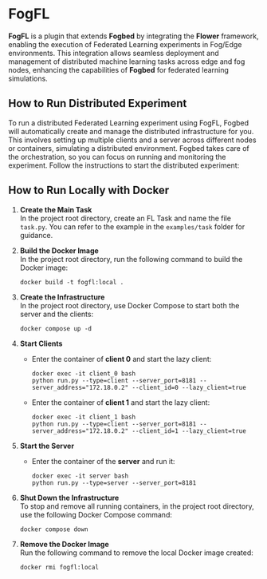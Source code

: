 # FogFL

**FogFL** is a plugin that extends **Fogbed** by integrating the **Flower** framework, enabling the execution of Federated Learning experiments in Fog/Edge environments. This integration allows seamless deployment and management of distributed machine learning tasks across edge and fog nodes, enhancing the capabilities of **Fogbed** for federated learning simulations.

## How to Run Distributed Experiment

To run a distributed Federated Learning experiment using FogFL, Fogbed will automatically create and manage the distributed infrastructure for you. This involves setting up multiple clients and a server across different nodes or containers, simulating a distributed environment. Fogbed takes care of the orchestration, so you can focus on running and monitoring the experiment. Follow the instructions to start the distributed experiment:

## How to Run Locally with Docker

1. **Create the Main Task**  
   In the project root directory, create an FL Task and name the file `task.py`. You can refer to the example in the `examples/task` folder for guidance.

2. **Build the Docker Image**  
   In the project root directory, run the following command to build the Docker image:
   ```
   docker build -t fogfl:local .
   ```

3. **Create the Infrastructure**  
   In the project root directory, use Docker Compose to start both the server and the clients:
   ```
   docker compose up -d
   ```

4. **Start Clients**  
   - Enter the container of **client 0** and start the lazy client:
     ```
     docker exec -it client_0 bash
     python run.py --type=client --server_port=8181 --server_address="172.18.0.2" --client_id=0 --lazy_client=true
     ```
   
   - Enter the container of **client 1** and start the lazy client:
     ```
     docker exec -it client_1 bash
     python run.py --type=client --server_port=8181 --server_address="172.18.0.2" --client_id=1 --lazy_client=true
     ```

5. **Start the Server**  
   - Enter the container of the **server** and run it:
     ```
     docker exec -it server bash
     python run.py --type=server --server_port=8181
     ```

6. **Shut Down the Infrastructure**  
   To stop and remove all running containers, in the project root directory, use the following Docker Compose command:
   ```
   docker compose down
   ```

7. **Remove the Docker Image**  
   Run the following command to remove the local Docker image created:
   ```
   docker rmi fogfl:local
   ```
